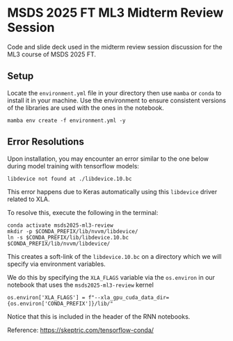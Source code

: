 # MSDS 2025 FT ML3 Midterm Review Session

Code and slide deck used in the midterm review session discussion for the ML3 course of MSDS 2025 FT.

## Setup

Locate the `environment.yml` file in your directory then use `mamba` or `conda` to install it in your machine. Use the environment to ensure consistent versions of the libraries are used with the ones in the notebook.

```
mamba env create -f environment.yml -y
```

## Error Resolutions

Upon installation, you may encounter an error similar to the one below during model training with tensorflow models:

```
libdevice not found at ./libdevice.10.bc
```

This error happens due to Keras automatically using this `libdevice` driver related to XLA.

To resolve this, execute the following in the terminal:

```
conda activate msds2025-ml3-review
mkdir -p $CONDA_PREFIX/lib/nvvm/libdevice/
ln -s $CONDA_PREFIX/lib/libdevice.10.bc $CONDA_PREFIX/lib/nvvm/libdevice/
```

This creates a soft-link of the `libdevice.10.bc` on a directory which we will specify via environment variables.

We do this by specifying the `XLA_FLAGS` variable via the `os.environ` in our notebook that uses the `msds2025-ml3-review` kernel

```
os.environ['XLA_FLAGS'] = f"--xla_gpu_cuda_data_dir={os.environ['CONDA_PREFIX']}/lib/"
```

Notice that this is included in the header of the RNN notebooks.

Reference: https://skeptric.com/tensorflow-conda/

